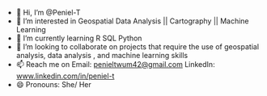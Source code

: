 - 👋 Hi, I’m @Peniel-T
- 👀 I’m interested in Geospatial Data Analysis || Cartography || Machine Learning
- 🌱 I’m currently learning R SQL Python
- 💞️ I’m looking to collaborate on projects that require the use of geospatial analysis, data analysis , and machine learning skills
- 📫 Reach me on Email: penieltwum42@gmail.com LinkedIn: www.linkedin.com/in/peniel-t 
- 😄 Pronouns: She/ Her
<!---
Peniel-T/Peniel-T is a ✨ special ✨ repository because its `README.md` (this file) appears on your GitHub profile.
You can click the Preview link to take a look at your changes.
--->
